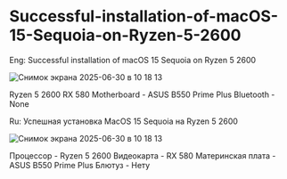 # Successful-installation-of-macOS-15-Sequoia-on-Ryzen-5-2600

Eng:
Successful installation of macOS 15 Sequoia on Ryzen 5 2600

![Снимок экрана 2025-06-30 в 10 18 13](https://github.com/user-attachments/assets/72062298-2ff3-4e90-9b23-e9622f60fa7f)





Ryzen 5 2600
RX 580
Motherboard - ASUS B550 Prime Plus
Bluetooth -  None


Ru:
Успешная установка MacOS 15 Sequoia на Ryzen 5 2600

![Снимок экрана 2025-06-30 в 10 18 13](https://github.com/user-attachments/assets/72062298-2ff3-4e90-9b23-e9622f60fa7f)





Процессор - Ryzen 5 2600
Видеокарта - RX 580
Материнская плата - ASUS B550 Prime Plus
Блютуз -  Нету

